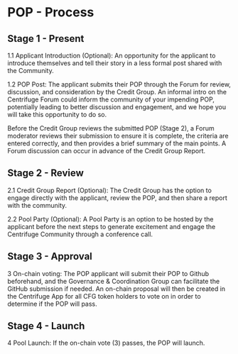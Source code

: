 # POP - Process

## Stage 1 - Present

1.1 Applicant Introduction (Optional): An opportunity for the applicant to introduce themselves and tell their story in a less formal post shared with the Community.

1.2 POP Post: The applicant submits their POP through the Forum for review, discussion, and consideration by the Credit Group. An informal intro on the Centrifuge Forum could inform the community of your impending POP, potentially leading to better discussion and engagement, and we hope you will take this opportunity to do so.

Before the Credit Group reviews the submitted POP (Stage 2), a Forum moderator reviews their submission to ensure it is complete, the criteria are entered correctly, and then provides a brief summary of the main points. A Forum discussion can occur in advance of the Credit Group Report.

## Stage 2 - Review

2.1 Credit Group Report (Optional): The Credit Group has the option to engage directly with the applicant, review the POP, and then share a report with the community.

2.2 Pool Party (Optional): A Pool Party is an option to be hosted by the applicant before the next steps to generate excitement and engage the Centrifuge Community through a conference call.

## Stage 3 - Approval

3 On-chain voting: The POP applicant will submit their POP to Github beforehand, and the Governance & Coordination Group can facilitate the GitHub submission if needed. An on-chain proposal will then be created in the Centrifuge App for all CFG token holders to vote on in order to determine if the POP will pass.

## Stage 4 - Launch

4 Pool Launch: If the on-chain vote (3) passes, the POP will launch.